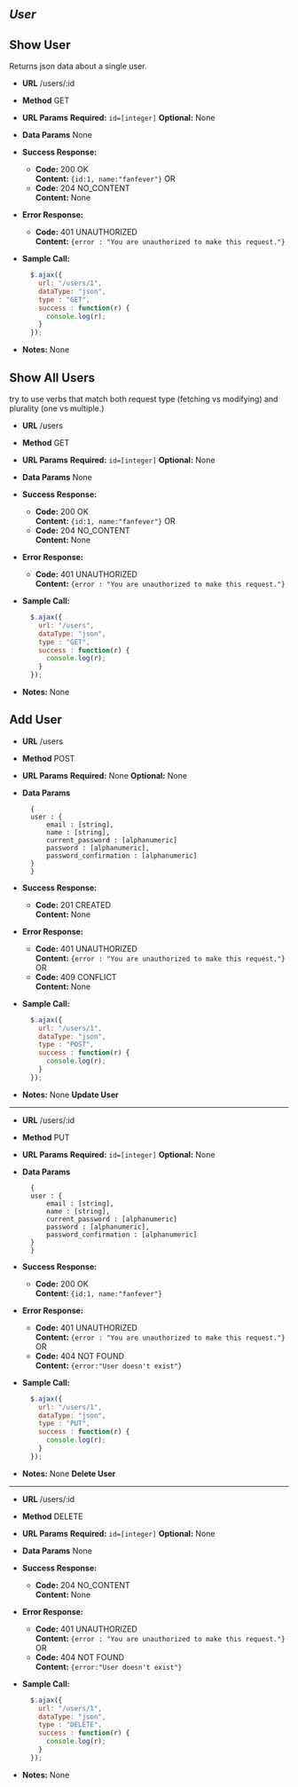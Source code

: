 *User*
----
**Show User**
----
  Returns json data about a single user.
* **URL**
  /users/:id
* **Method**
  GET
* **URL Params**
  **Required:**
   `id=[integer]`
  **Optional:**
   None
* **Data Params**
  None
* **Success Response:**
  * **Code:** 200 OK <br />
    **Content:** `{id:1, name:"fanfever"}`
  OR
  * **Code:** 204 NO_CONTENT <br />
    **Content:** None
* **Error Response:**
  * **Code:** 401 UNAUTHORIZED <br />
    **Content:** `{error : "You are unauthorized to make this request."}`  
* **Sample Call:**

  ```javascript
    $.ajax({
      url: "/users/1",
      dataType: "json",
      type : "GET",
      success : function(r) {
        console.log(r);
      }
    });
  ```
* **Notes:**
  None
  
**Show All Users**
----
  try to use verbs that match both request type (fetching vs modifying) and plurality (one vs multiple.)
* **URL**
  /users
* **Method**
  GET
* **URL Params**
  **Required:**
   `id=[integer]`
  **Optional:**
   None
* **Data Params**
  None
* **Success Response:**
  * **Code:** 200 OK <br />
    **Content:** `{id:1, name:"fanfever"}`
  OR
  * **Code:** 204 NO_CONTENT <br />
    **Content:** None
* **Error Response:**
  * **Code:** 401 UNAUTHORIZED <br />
    **Content:** `{error : "You are unauthorized to make this request."}`
* **Sample Call:**

  ```javascript
    $.ajax({
      url: "/users",
      dataType: "json",
      type : "GET",
      success : function(r) {
        console.log(r);
      }
    });
  ```
* **Notes:**
  None
  
**Add User**
----
* **URL**
  /users
* **Method**
  POST
* **URL Params**
  **Required:**
   None
  **Optional:**
   None
* **Data Params**
  ```
	{
    user : {
    	email : [string],
    	name : [string],
    	current_password : [alphanumeric]
    	password : [alphanumeric],
    	password_confirmation : [alphanumeric]
    }
	}
  ```
* **Success Response:**
  * **Code:** 201 CREATED <br />
    **Content:** None
* **Error Response:**
  * **Code:** 401 UNAUTHORIZED <br />
    **Content:** `{error : "You are unauthorized to make this request."}`
  OR
  * **Code:** 409 CONFLICT <br />
    **Content:** None
* **Sample Call:**

  ```javascript
    $.ajax({
      url: "/users/1",
      dataType: "json",
      type : "POST",
      success : function(r) {
        console.log(r);
      }
    });
  ```
* **Notes:**
  None
**Update User**
----
* **URL**
  /users/:id
* **Method**
  PUT
* **URL Params**
  **Required:**
   `id=[integer]`
  **Optional:**
   None
* **Data Params**
  ```
	{
    user : {
    	email : [string],
    	name : [string],
    	current_password : [alphanumeric]
    	password : [alphanumeric],
    	password_confirmation : [alphanumeric]
    }
	}
  ```
* **Success Response:**
  * **Code:** 200 OK <br />
    **Content:** `{id:1, name:"fanfever"}`
* **Error Response:**
  * **Code:** 401 UNAUTHORIZED <br />
    **Content:** `{error : "You are unauthorized to make this request."}`
  OR
  * **Code:** 404 NOT FOUND <br />
    **Content:** `{error:"User doesn't exist"}`
* **Sample Call:**

  ```javascript
    $.ajax({
      url: "/users/1",
      dataType: "json",
      type : "PUT",
      success : function(r) {
        console.log(r);
      }
    });
  ```
* **Notes:**
  None
**Delete User**
----
* **URL**
  /users/:id
* **Method**
  DELETE
* **URL Params**
  **Required:**
   `id=[integer]`
  **Optional:**
   None
* **Data Params**
  None
* **Success Response:**
  * **Code:** 204 NO_CONTENT <br />
    **Content:** None
* **Error Response:**
  * **Code:** 401 UNAUTHORIZED <br />
    **Content:** `{error : "You are unauthorized to make this request."}`
  OR
  * **Code:** 404 NOT FOUND <br />
    **Content:** `{error:"User doesn't exist"}`
* **Sample Call:**

  ```javascript
    $.ajax({
      url: "/users/1",
      dataType: "json",
      type : "DELETE",
      success : function(r) {
        console.log(r);
      }
    });
  ```
* **Notes:**
  None